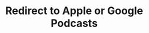 ---
title: Redirect to Apple or Google Podcasts
redirect_from:
- /078r/
- /zadnja/
redirect_to: https://pod.fo/e/16f98b
---